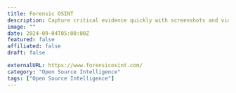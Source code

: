 ```yaml
---
title: Forensic OSINT
description: Capture critical evidence quickly with screenshots and video download capabilities before it disappears.
image: ""
date: 2024-09-04T05:00:00Z
featured: false
affiliated: false
draft: false

externalURL: https://www.forensicosint.com/
category: "Open Source Intelligence"
tags: ["Open Source Intelligence"]
---
```

